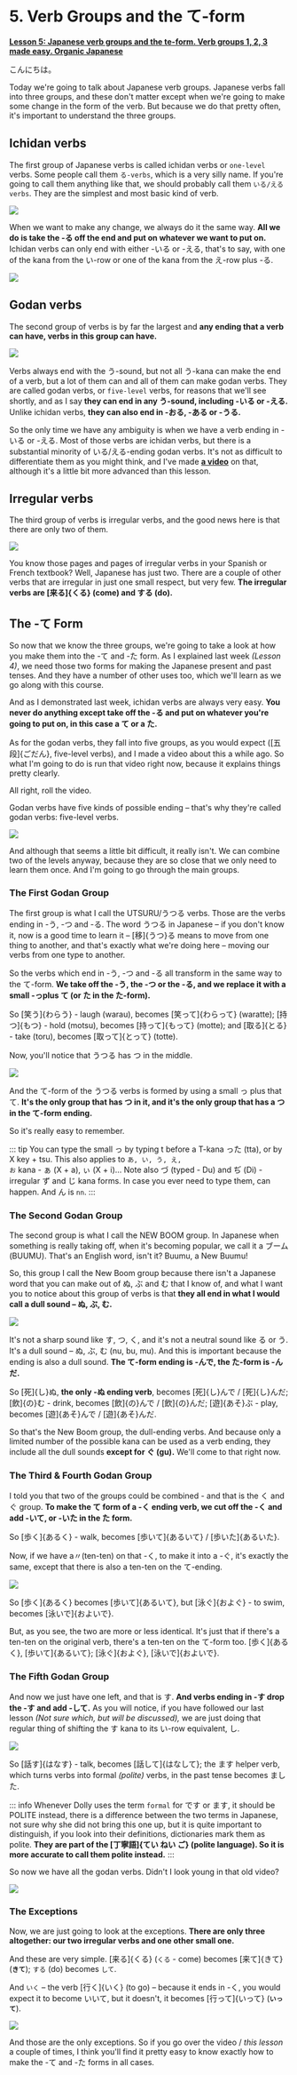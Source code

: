 # **5. Verb Groups and the て-form**

[**Lesson 5: Japanese verb groups and the te-form. Verb groups 1, 2, 3 made easy. Organic Japanese**](https://www.youtube.com/watch?v=GzEVLMDC8nw&list=PLg9uYxuZf8x_A-vcqqyOFZu06WlhnypWj&index=5)

こんにちは。

Today we're going to talk about Japanese verb groups. Japanese verbs fall into three groups, and these don't matter except when we're going to make some change in the form of the verb. But because we do that pretty often, it's important to understand the three groups.

## Ichidan verbs

The first group of Japanese verbs is called ichidan verbs or <code>one-level</code> verbs. Some people call them <code>る-verbs</code>, which is a very silly name. If you're going to call them anything like that, we should probably call them <code>いる/える verbs</code>. They are the simplest and most basic kind of verb.

![](media/image537.webp)

When we want to make any change, we always do it the same way. **All we do is take the -る off the end and put on whatever we want to put on.** Ichidan verbs can only end with either -いる or -える, that's to say, with one of the kana from the い-row or one of the kana from the え-row plus -る.

![](media/image910.webp)

## Godan verbs

The second group of verbs is by far the largest and **any ending that a verb can have, verbs in this group can have.**

![](media/image300.webp)

Verbs always end with the う-sound, but not all う-kana can make the end of a verb, but a lot of them can and all of them can make godan verbs. They are called godan verbs, or <code>five-level</code> verbs, for reasons that we'll see shortly, and as I say **they can end in any う-sound, including -いる or -える.** Unlike ichidan verbs, **they can also end in -おる, -ある or -うる.**

So the only time we have any ambiguity is when we have a verb ending in -いる or -える. Most of those verbs are ichidan verbs, but there is a substantial minority of いる/える-ending godan verbs. It's not as difficult to differentiate them as you might think, and I've made [**a video**](https://www.youtube.com/watch?v=VDmaSJ4s6Qo) on that, although it's a little bit more advanced than this lesson.

## Irregular verbs

The third group of verbs is irregular verbs, and the good news here is that there are only two of them.

![](media/image565.webp)

You know those pages and pages of irregular verbs in your Spanish or French textbook? Well, Japanese has just two. There are a couple of other verbs that are irregular in just one small respect, but very few. **The irregular verbs are [来る]{くる} (come) and する (do).**

## The -て Form

So now that we know the three groups, we're going to take a look at how you make them into the -て and -た form. As I explained last week *(Lesson 4)*, we need those two forms for making the Japanese present and past tenses. And they have a number of other uses too, which we'll learn as we go along with this course.

And as I demonstrated last week, ichidan verbs are always very easy. **You never do anything except take off the -る and put on whatever you're going to put on, in this case a て or a た.**

As for the godan verbs, they fall into five groups, as you would expect ([五段]{ごだん}, five-level verbs), and I made a video about this a while ago. So what I'm going to do is run that video right now, because it explains things pretty clearly.

All right, roll the video.

Godan verbs have five kinds of possible ending – that's why they're called godan verbs: five-level verbs.

![](media/image897.webp)

And although that seems a little bit difficult, it really isn't. We can combine two of the levels anyway, because they are so close that we only need to learn them once. And I'm going to go through the main groups.

### The First Godan Group

The first group is what I call the UTSURU/うつる verbs. Those are the verbs ending in -う, -つ and -る. The word うつる in Japanese – if you don't know it, now is a good time to learn it – [移]{うつ}る means to move from one thing to another, and that's exactly what we're doing here – moving our verbs from one type to another.

So the verbs which end in -う, -つ and -る all transform in the same way to the て-form. **We take off the -う, the -つ or the -る, and we replace it with a small -っplus て (or た in the た-form).**

So [笑う]{わらう} - laugh (warau), becomes [笑って]{わらって} (waratte);
[持つ]{もつ} - hold (motsu), becomes [持って]{もって} (motte);
and [取る]{とる} - take (toru), becomes [取って]{とって} (totte).

Now, you'll notice that うつる has つ in the middle.

![](media/image994.webp)

And the て-form of the うつる verbs is formed by using a small っ plus that て. **It's the only group that has つ in it, and it's the only group that has a つ in the て-form ending.**

So it's really easy to remember.

::: tip
You can type the small っ by typing t before a T-kana った (tta), or by X key + tsu. This also applies to <code>あ, い, う, え, お</code> kana - ぁ (X + a), ぃ (X + i)... Note also づ (typed - Du) and ぢ (Di) - irregular ず and じ kana forms. In case you ever need to type them, can happen. And ん is <code>nn</code>.
:::

### The Second Godan Group

The second group is what I call the NEW BOOM group. In Japanese when something is really taking off, when it's becoming popular, we call it a ブーム (BUUMU). That's an English word, isn't it? Buumu, a New Buumu!

So, this group I call the New Boom group because there isn't a Japanese word that you can make out of ぬ, ぶ and む that I know of, and what I want you to notice about this group of verbs is that **they all end in what I would call a dull sound – ぬ, ぶ, む.**

![](media/image35.webp)

It's not a sharp sound like す, つ, く, and it's not a neutral sound like る or う. It's a dull sound – ぬ, ぶ, む (nu, bu, mu). And this is important because the ending is also a dull sound. **The て-form ending is -んで, the た-form is -んだ.**

So [死]{し}ぬ, **the only -ぬ ending verb**, becomes [死]{し}んで / [死]{し}んだ;
[飲]{の}む - drink, becomes [飲]{の}んで / [飲]{の}んだ; [遊]{あそ}ぶ - play, becomes [遊]{あそ}んで / [遊]{あそ}んだ.

So that's the New Boom group, the dull-ending verbs. And because only a limited number of the possible kana can be used as a verb ending, they include all the dull sounds **except for ぐ (gu).** We'll come to that right now.

### The Third & Fourth Godan Group

I told you that two of the groups could be combined - and that is the く and ぐ group. **To make the て form of a -く ending verb, we cut off the -く and add -いて, or -いた in the た form.**

So [歩く]{あるく} - walk, becomes [歩いて]{あるいて} / [歩いた]{あるいた}.

Now, if we have a〃(ten-ten) on that -く, to make it into a -ぐ, it's exactly the same, except that there is also a ten-ten on the て-ending.

![](media/image459.webp)

So [歩く]{あるく} becomes [歩いて]{あるいて}, but [泳ぐ]{およぐ} - to swim, becomes [泳いで]{およいで}.

But, as you see, the two are more or less identical. It's just that if there's a ten-ten on the original verb, there's a ten-ten on the て-form too. [歩く]{あるく}, [歩いて]{あるいて}; [泳ぐ]{およぐ}, [泳いで]{およいで}.

### The Fifth Godan Group

And now we just have one left, and that is す. **And verbs ending in -す drop the -す and add -して.** As you will notice, if you have followed our last lesson *(Not sure which, but will be discussed),* we are just doing that regular thing of shifting the す kana to its い-row equivalent, し.

![](media/image491.webp)

So [話す]{はなす} - talk, becomes [話して]{はなして}; the ます helper verb, which turns verbs into formal *(polite)* verbs, in the past tense becomes ました.

::: info
Whenever Dolly uses the term <code>formal</code> for です or ます, it should be POLITE instead, there is a difference between the two terms in Japanese, not sure why she did not bring this one up, but it is quite important to distinguish, if you look into their definitions, dictionaries mark them as polite. **They are part of the [丁寧語]{てい ねい ご} (polite language). So it is more accurate to call them polite instead.**
:::

So now we have all the godan verbs. Didn't I look young in that old video?

![](media/image94.webp)

### The Exceptions

Now, we are just going to look at the exceptions. **There are only three altogether: our two irregular verbs and one other small one.**

And these are very simple. [来る]{くる} (<code>くる</code> - come) becomes [来て]{きて} (**<code>きて</code>**); <code>する</code> (do) becomes <code>して</code>.

And <code>いく</code> – the verb [行く]{いく} (to go) – because it ends in -く, you would expect it to become いいて, but it doesn't, it becomes [行って]{いって} (**<code>いって</code>**).

![](media/image1057.webp)

And those are the only exceptions. So if you go over the video / *this lesson* a couple of times, I think you'll find it pretty easy to know exactly how to make the -て and -た forms in all cases.
